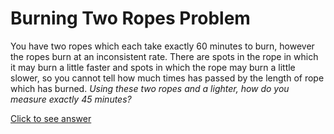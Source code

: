 # Burning Two Ropes Problem

You have two ropes which each take exactly 60 minutes to burn, however the 
ropes burn at an inconsistent rate. There are spots in the rope in which it may 
burn a little faster and spots in which the rope may burn a little slower, so 
you cannot tell how much times has passed by the length of rope which has 
burned. *Using these two ropes and a lighter, how do you measure exactly 45 
minutes?*

[Click to see answer](../answers/burning_two_ropes_answer.md)
